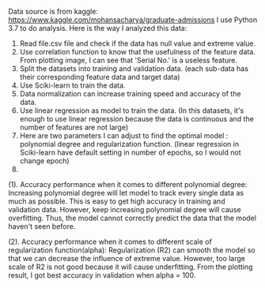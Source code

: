 Data source is from kaggle: https://www.kaggle.com/mohansacharya/graduate-admissions
I use Python 3.7 to do analysis. Here is the way I analyzed this data:
1. Read file.csv file and check if the data has null value and extreme value.
2. Use correlation function to know that the usefulness of the feature data. From plotting image, I can see that 'Serial No.'    is a useless feature.
3. Split the datasets into training and validation data. (each sub-data has their corresponding feature data and target data)
4. Use Sciki-learn to train the data.
5. Data normalization can increase training speed and accuracy of the data.
6. Use linear regression as  model to train the data. (In this datasets, it's enough to use linear regression because the data    is continuous and the number of features are not large)  
7. Here are two parameters I can adjust to find the optimal model : polynomial degree and regularization function. (linear        regression in Sciki-learn have default setting in number of epochs, so I would not change epoch)
8. 
  (1). Accuracy performance when it comes to different polynomial degree:
  Increasing polynomial degree will let model to track every single data as much as possible. This is easy to get high    accuracy in training and validation data. However, keep increasing polynomial degree will cause overfitting. Thus, the model   cannot correctly predict the data that the model haven't seen before.
  
  (2). Accuracy performance when it comes to different scale of regularization function(alpha):
  Regularization (R2) can smooth the model so that we can decrease the influence of extreme value. However, too large scale of R2 is not good because it will cause underfitting. From the plotting result, I got best accuracy in validation when alpha = 100.
